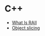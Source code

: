 # C++
* [What Is RAII](https://blog.seulgi.dev/2023/03/what-is-raii.html)
* [Object slicing](https://blog.seulgi.dev/2023/03/blog-post.html)
